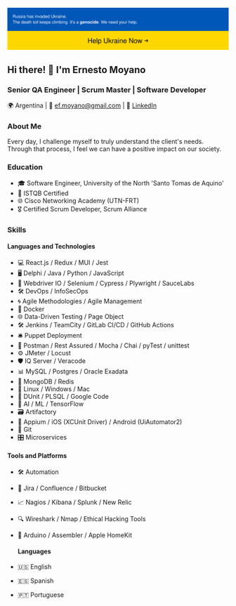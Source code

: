 [![Stand With Ukraine](https://raw.githubusercontent.com/vshymanskyy/StandWithUkraine/main/banner2-direct.svg)](https://vshymanskyy.github.io/StandWithUkraine/)

## Hi there! 👋 I'm Ernesto Moyano

### Senior QA Engineer | Scrum Master | Software Developer

🌍 Argentina | 📧 ef.moyano@gmail.com | 💼 [LinkedIn]([https://www.linkedin.com/in/ernestomoyano](https://www.linkedin.com/in/ernesto-moyano-15b64927/))

### About Me

Every day, I challenge myself to truly understand the client's needs. Through that process, I feel we can have a positive impact on our society.

### Education

- 🎓 Software Engineer, University of the North 'Santo Tomas de Aquino'
- 📜 ISTQB Certified
- 🌐 Cisco Networking Academy (UTN-FRT)
- 🎖 Certified Scrum Developer, Scrum Alliance

### Skills

#### Languages and Technologies

- 💻 React.js / Redux / MUI / Jest
- 🖥️ Delphi / Java / Python / JavaScript
- 🚀 Webdriver IO / Selenium / Cypress / Plywright / SauceLabs
- 🛠️ DevOps / InfoSecOps
- 🌀 Agile Methodologies / Agile Management
- 🐳 Docker
- 🌐 Data-Driven Testing / Page Object
- 🛠 Jenkins / TeamCity / GitLab CI/CD / GitHub Actions
- 🛎 Puppet Deployment
- 📮 Postman / Rest Assured / Mocha / Chai / pyTest / unittest
- ⚙️ JMeter / Locust
- 🛡 IQ Server / Veracode
- 📊 MySQL / Postgres / Oracle Exadata
- 📡 MongoDB / Redis
- 🐧 Linux / Windows / Mac
- 🧪 DUnit / PLSQL / Google Code
- 🤖 AI / ML / TensorFlow
- 🗃 Artifactory
- 📱 Appium / iOS (XCUnit Driver) / Android (UiAutomator2)
- 🌲 Git
- 🎛 Microservices

#### Tools and Platforms

- 🛠 Automation
- 📌 Jira / Confluence / Bitbucket
- 📈 Nagios / Kibana / Splunk / New Relic
- 🔍 Wireshark / Nmap / Ethical Hacking Tools
- 📡 Arduino / Assembler / Apple HomeKit

  #### Languages

- 🇺🇸 English
- 🇪🇸 Spanish
- 🇵🇹 Portuguese
